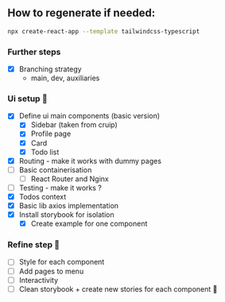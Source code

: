 
## How to regenerate if needed:
```bash
npx create-react-app --template tailwindcss-typescript
```

### Further steps

- [x] Branching strategy
  - main, dev, auxiliaries

### Ui setup 🌱
- [x] Define ui main components (basic version)
  - [x] Sidebar (taken from cruip)
  - [x] Profile page 
  - [x] Card
  - [x] Todo list

- [x] Routing - make it works with dummy pages
- [ ] Basic containerisation
  - [ ] React Router and Nginx
- [ ] Testing - make it works ? 
- [x] Todos context
- [x] Basic lib axios implementation
- [x] Install storybook for isolation
  - [x] Create example for one component

### Refine step 💅
- [ ] Style for each component
- [ ] Add pages to menu 
- [ ] Interactivity
- [ ] Clean storybook + create new stories for each component 📖
